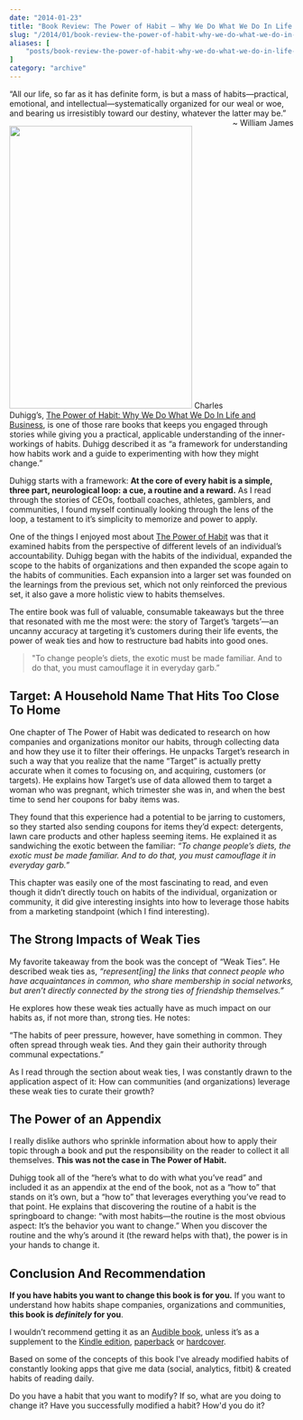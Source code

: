 ```yaml
---
date: "2014-01-23"
title: "Book Review: The Power of Habit — Why We Do What We Do In Life and Business"
slug: "/2014/01/book-review-the-power-of-habit-why-we-do-what-we-do-in-life-and-business"
aliases: [
    "posts/book-review-the-power-of-habit-why-we-do-what-we-do-in-life-and-business"
]
category: "archive"
---
```


<p class="intro group">
  “All our life, so far as it has definite form, is but a mass of habits—practical, emotional, and intellectual—systematically organized for our weal or woe, and bearing us irresistibly toward our destiny, whatever the latter may be.” <br /> <span style="float:right">~ William James</span>
</p>

<p><a href="http://www.amazon.com/Power-Habit-What-Life-Business-ebook/dp/B0055PGUYU/ref=tmm_kin_swatch_0?_encoding=UTF8&amp;sr=&amp;qid="><img src="http://ecx.images-amazon.com/images/I/51Ml%2BjD9l3L.jpg" width="324" height="500" class="alignleft" /></a> Charles Duhigg’s, <a href="http://www.amazon.com/Power-Habit-What-Life-Business-ebook/dp/B0055PGUYU/ref=tmm_kin_swatch_0?_encoding=UTF8&amp;sr=&amp;qid=">The Power of Habit: Why We Do What We Do In Life and Business</a>, is one of those rare books that keeps you engaged through stories while giving you a practical, applicable understanding of the inner-workings of habits. Duhigg described it as “a framework for understanding how habits work and a guide to experimenting with how they might change.”</p>

<p>Duhigg starts with a framework: <strong>At the core of every habit is a simple, three part, neurological loop: a cue, a routine and a reward.</strong> As I read through the stories of CEOs, football coaches, athletes, gamblers, and communities, I found myself continually looking through the lens of the loop, a testament to it’s simplicity to memorize and power to apply.</p>

<p>One of the things I enjoyed most about <a href="http://www.amazon.com/Power-Habit-What-Life-Business-ebook/dp/B0055PGUYU/ref=tmm_kin_swatch_0?_encoding=UTF8&amp;sr=&amp;qid=">The Power of Habit</a> was that it examined habits from the perspective of different levels of an individual’s accountability. Duhigg began with the habits of the individual, expanded the scope to the habits of organizations and then expanded the scope again to the habits of communities. Each expansion into a larger set was founded on the learnings from the previous set, which not only reinforced the previous set, it also gave a more holistic view to habits themselves.</p>

<p>The entire book was full of valuable, consumable takeaways but the three that resonated with me the most were: the story of Target’s ‘targets’—an uncanny accuracy at targeting it’s customers during their life events, the power of weak ties and how to restructure bad habits into good ones.</p>

<blockquote>
  <p>"To change people’s diets, the exotic must be made familiar. And to do that, you must camouflage it in everyday garb.”</p>
</blockquote>

<h2>Target: A Household Name That Hits Too Close To Home</h2>

<p>One chapter of The Power of Habit was dedicated to research on how companies and organizations monitor our habits, through collecting data and how they use it to filter their offerings. He unpacks Target’s research in such a way that you realize that the name “Target” is actually pretty accurate when it comes to focusing on, and acquiring, customers (or targets). He explains how Target’s use of data allowed them to target a woman who was pregnant, which trimester she was in, and when the best time to send her coupons for baby items was.</p>

<p>They found that this experience had a potential to be jarring to customers, so they started also sending coupons for items they’d expect: detergents, lawn care products and other hapless seeming items. He explained it as sandwiching the exotic between the familiar: <em>“To change people’s diets, the exotic must be made familiar. And to do that, you must camouflage it in everyday garb.”</em></p>

<p>This chapter was easily one of the most fascinating to read, and even though it didn’t directly touch on habits of the individual, organization or community, it did give interesting insights into how to leverage those habits from a marketing standpoint (which I find interesting).</p>

<h2>The Strong Impacts of Weak Ties</h2>

<p>My favorite takeaway from the book was the concept of “Weak Ties”. He described weak ties as, <em>“represent[ing] the links that connect people who have acquaintances in common, who share membership in social networks, but aren’t directly connected by the strong ties of friendship themselves.”</em></p>

<p>He explores how these weak ties actually have as much impact on our habits as, if not more than, strong ties. He notes:</p>

<p>“The habits of peer pressure, however, have something in common. They often spread through weak ties. And they gain their authority through communal expectations.”</p>

<p>As I read through the section about weak ties, I was constantly drawn to the application aspect of it: How can communities (and organizations) leverage these weak ties to curate their growth?</p>

<h2>The Power of an Appendix</h2>

<p>I really dislike authors who sprinkle information about how to apply their topic through a book and put the responsibility on the reader to collect it all themselves. <strong>This was not the case in The Power of Habit.</strong></p>

<p>Duhigg took all of the “here’s what to do with what you’ve read” and included it as an appendix at the end of the book, not as a “how to” that stands on it’s own, but a “how to” that leverages everything you’ve read to that point. He explains that discovering the routine of a habit is the springboard to change: “with most habits—the routine is the most obvious aspect: It’s the behavior you want to change.” When you discover the routine and the why’s around it (the reward helps with that), the power is in your hands to change it.</p>

<h2>Conclusion And Recommendation</h2>

<p><strong>If you have habits you want to change this book is for you.</strong> If you want to understand how habits shape companies, organizations and communities, <strong>this book is <em>definitely</em> for you</strong>.</p>

<p>I wouldn’t recommend getting it as an <a href="http://www.amazon.com/The-Power-Habit-What-Business/dp/030796664X/ref=tmm_abk_title_0">Audible book</a>, unless it’s as a supplement to the <a href="http://www.amazon.com/Power-Habit-What-Life-Business-ebook/dp/B0055PGUYU/ref=tmm_kin_swatch_0?_encoding=UTF8&amp;sr=&amp;qid=">Kindle edition</a>, <a href="http://www.amazon.com/The-Power-Habit-What-Business/dp/081298160X/ref=tmm_pap_title_0">paperback</a> or <a href="http://www.amazon.com/The-Power-Habit-What-Business/dp/1400069289/ref=tmm_hrd_title_0">hardcover</a>.</p>

<p>Based on some of the concepts of this book I've already modified habits of constantly looking apps that give me data (social, analytics, fitbit) &amp; created habits of reading daily.</p>

<p class="marker">
Do you have a habit that you want to modify? If so, what are you doing to change it? Have you successfully modified a habit? How'd you do it?
</p>
